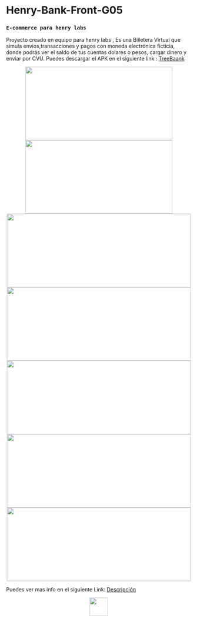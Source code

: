 # Henry-Bank-Front-G05


### `E-commerce para henry labs`

Proyecto creado en equipo para henry labs , Es una Billetera Virtual que simula envios,transacciones y pagos con moneda electrónica ficticia, donde podrás ver el saldo de tus cuentas dolares o pesos, cargar dinero y enviar por CVU.
Puedes descargar el APK en el siguiente link  : [TreeBaank](https://drive.google.com/file/d/1ZBBJfk34kLWOKT6QSCeHXc1n09jh6v0S/view?usp=sharing)

<p align='center'>
    <img  src='https://scontent.faep14-2.fna.fbcdn.net/v/t1.0-9/153718143_255945026056953_1748464035294499236_n.jpg?_nc_cat=104&ccb=3&_nc_sid=730e14&_nc_ohc=ukrkBBU6R88AX_-zpTN&_nc_oc=AQnfNCMx0L0b11_WGCHKTenF0iwLFqXoZzMcrVPXLCLnU_S28UajWThP6zeincm5XUY&_nc_ht=scontent.faep14-2.fna&oh=4f4eb88534462a2f7401c4fda48f8ba3&oe=6058DF38'width="400" height="200" </img>
        <img  src='https://scontent.faep14-2.fna.fbcdn.net/v/t1.0-9/154027100_255944759390313_7634436681737864836_n.jpg?_nc_cat=109&ccb=3&_nc_sid=730e14&_nc_ohc=d3YBV-A_bk4AX8dAIAG&_nc_ht=scontent.faep14-2.fna&oh=5d55d7cb81288bdbc5920dad62321529&oe=6057F4D0'width="400" height="200" </img>
            <img  src='https://scontent.faep14-2.fna.fbcdn.net/v/t1.0-9/153867221_255945016056954_2869797233218830518_n.jpg?_nc_cat=111&ccb=3&_nc_sid=730e14&_nc_ohc=xsuE5QhxC8IAX-2se2N&_nc_ht=scontent.faep14-2.fna&oh=6e9f10e951aa40a105ddc3a0e69f812f&oe=605A9CFE'width="500" height="200" </img>
         <img  src='https://scontent.faep14-2.fna.fbcdn.net/v/t1.0-9/153679196_255944742723648_7846469895951802989_n.jpg?_nc_cat=109&ccb=3&_nc_sid=730e14&_nc_ohc=JGTMA3WNnSMAX_lY5np&_nc_ht=scontent.faep14-2.fna&oh=da8924e5202f7947ee1e6cf4fc369cfc&oe=60597E4A'width="500" height="200" </img>
           <img  src='https://scontent.faep14-2.fna.fbcdn.net/v/t1.0-9/151702883_255944792723643_7678326020994387554_n.jpg?_nc_cat=109&ccb=3&_nc_sid=730e14&_nc_ohc=0PELSgt3mJAAX_ET4yE&_nc_ht=scontent.faep14-2.fna&oh=d3e42ea8c871739a89971011e9c6e614&oe=605A1407'width="500" height="200" </img>
  <img  src='https://scontent.faep14-2.fna.fbcdn.net/v/t1.0-9/153222379_255944879390301_3173694239169008840_n.jpg?_nc_cat=111&ccb=3&_nc_sid=730e14&_nc_ohc=Qr5bqfZl5uQAX8crCwj&_nc_ht=scontent.faep14-2.fna&oh=ace86eb213f6d34e1b2b5ae8ebbe510c&oe=605A7ACA'width="500" height="200" </img>
    <img  src='https://scontent.faep14-2.fna.fbcdn.net/v/t1.0-9/153488657_255944926056963_6428303226268309338_n.jpg?_nc_cat=100&ccb=3&_nc_sid=730e14&_nc_ohc=IzTMXceVCH0AX9dSNxS&_nc_ht=scontent.faep14-2.fna&oh=ff01b9ba79ac2232ab4dc63efadbb024&oe=6058F4DE'width="500" height="200" </img>
</p>

Puedes ver mas info en el siguiente Link: [Descripción](https://docs.google.com/presentation/d/1R5qJQgjqdAa9ach0rT4UwEqhyTLiU9KfVgwREJyXYRc/edit#slide=id.p23)

<p align='center'>
    <img style= width:50px src='https://media1.giphy.com/media/X7Oe8SfCbv5GSzDGFl/100.webp?cid=ecf05e472dte91ha2ua54kv8x8xyp6icg53zs36lfr09bvxu&rid=100.webp' </img>
</p>
